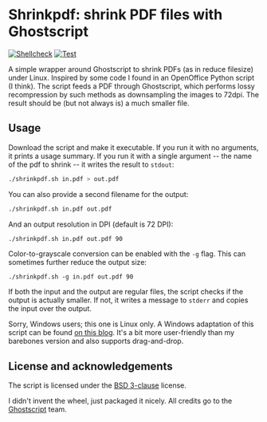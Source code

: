# Shrinkpdf: shrink PDF files with Ghostscript

[![Shellcheck](https://github.com/aklomp/shrinkpdf/actions/workflows/shellcheck.yml/badge.svg)](https://github.com/aklomp/shrinkpdf/actions/workflows/shellcheck.yml)
[![Test](https://github.com/aklomp/shrinkpdf/actions/workflows/test.yml/badge.svg)](https://github.com/aklomp/shrinkpdf/actions/workflows/test.yml)

A simple wrapper around Ghostscript to shrink PDFs (as in reduce filesize)
under Linux. Inspired by some code I found in an OpenOffice Python script (I
think). The script feeds a PDF through Ghostscript, which performs lossy
recompression by such methods as downsampling the images to 72dpi. The result
should be (but not always is) a much smaller file.

## Usage

Download the script and make it executable. If you run it with no arguments, it
prints a usage summary. If you run it with a single argument -- the name of the
pdf to shrink -- it writes the result to `stdout`:

```sh
./shrinkpdf.sh in.pdf > out.pdf
```

You can also provide a second filename for the output:

```sh
./shrinkpdf.sh in.pdf out.pdf
```

And an output resolution in DPI (default is 72 DPI):

```sh
./shrinkpdf.sh in.pdf out.pdf 90
```

Color-to-grayscale conversion can be enabled with the `-g` flag. This can
sometimes further reduce the output size:

```
./shrinkpdf.sh -g in.pdf out.pdf 90
```

If both the input and the output are regular files, the script checks if the
output is actually smaller. If not, it writes a message to `stderr` and copies
the input over the output.

Sorry, Windows users; this one is Linux only. A Windows adaptation of this
script can be found [on this blog](http://dcm684.us/wp/2013/10/pdf-shrink/).
It's a bit more user-friendly than my barebones version and also supports
drag-and-drop.

## License and acknowledgements

The script is licensed under the
[BSD 3-clause](http://opensource.org/licenses/BSD-3-Clause) license.

I didn't invent the wheel, just packaged it nicely. All credits go to the
[Ghostscript](http://www.ghostscript.com) team.
